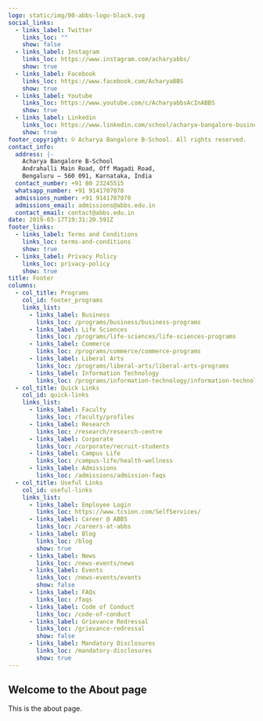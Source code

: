```yaml
---
logo: static/img/00-abbs-logo-black.svg
social_links:
  - links_label: Twitter
    links_loc: ""
    show: false
  - links_label: Instagram
    links_loc: https://www.instagram.com/acharyabbs/
    show: true
  - links_label: Facebook
    links_loc: https://www.facebook.com/AcharyaBBS
    show: true
  - links_label: Youtube
    links_loc: https://www.youtube.com/c/AcharyabbsAcInABBS
    show: true
  - links_label: Linkedin
    links_loc: https://www.linkedin.com/school/acharya-bangalore-business-school/
    show: true
footer_copyright: © Acharya Bangalore B-School. All rights reserved.
contact_info:
  address: |-
    Acharya Bangalore B-School
    Andrahalli Main Road, Off Magadi Road,
    Bengaluru – 560 091, Karnataka, India 
  contact_number: +91 80 23245515
  whatsapp_number: +91 9141707070
  admissions_number: +91 9141707070
  admissions_email: admissions@abbs.edu.in
  contact_email: contact@abbs.edu.in
date: 2019-03-17T19:31:20.591Z
footer_links:
  - links_label: Terms and Conditions
    links_loc: terms-and-conditions
    show: true
  - links_label: Privacy Policy
    links_loc: privacy-policy
    show: true
title: Footer
columns:
  - col_title: Programs
    col_id: footer_programs
    links_list:
      - links_label: Business
        links_loc: /programs/business/business-programs
      - links_label: Life Sciences
        links_loc: /programs/life-sciences/life-sciences-programs
      - links_label: Commerce
        links_loc: /programs/commerce/commerce-programs
      - links_label: Liberal Arts
        links_loc: /programs/liberal-arts/liberal-arts-programs
      - links_label: Information Technology
        links_loc: /programs/information-technology/information-technology-programs
  - col_title: Quick Links
    col_id: quick-links
    links_list:
      - links_label: Faculty
        links_loc: /faculty/profiles
      - links_label: Research
        links_loc: /research/research-centre
      - links_label: Corporate
        links_loc: /corporate/recruit-students
      - links_label: Campus Life
        links_loc: /campus-life/health-wellness
      - links_label: Admissions
        links_loc: /admissions/admission-faqs
  - col_title: Useful Links
    col_id: useful-links
    links_list:
      - links_label: Employee Login
        links_loc: https://www.tcsion.com/SelfServices/
      - links_label: Career @ ABBS
        links_loc: /careers-at-abbs
      - links_label: Blog
        links_loc: /blog
        show: true
      - links_label: News
        links_loc: /news-events/news
      - links_label: Events
        links_loc: /news-events/events
        show: false
      - links_label: FAQs
        links_loc: /faqs
      - links_label: Code of Conduct
        links_loc: /code-of-conduct
      - links_label: Grievance Redressal
        links_loc: /grievance-redressal
        show: false
      - links_label: Mandatory Disclosures
        links_loc: /mandatory-disclosures
        show: true
---
```


## Welcome to the About page

This is the about page.
